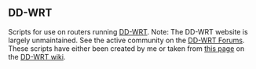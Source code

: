 ## DD-WRT

Scripts for use on routers running [DD-WRT](https://dd-wrt.com/). Note: The DD-WRT website is largely unmaintained. See the active community on the [DD-WRT Forums](https://forum.dd-wrt.com/phpBB2/). These scripts have either been created by me or taken from [this page](https://wiki.dd-wrt.com/wiki/index.php/Useful_Scripts) on the [DD-WRT wiki](https://wiki.dd-wrt.com/wiki/index.php/Main_Page).